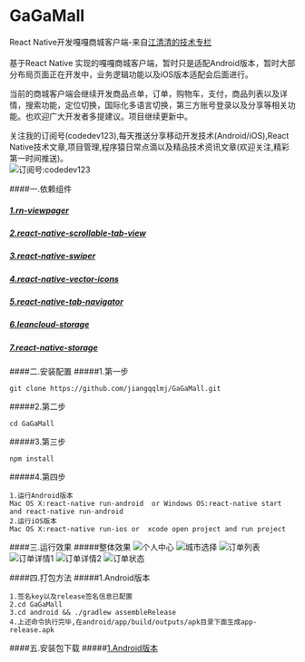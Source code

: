# GaGaMall
React Native开发嘎嘎商城客户端-来自[江清清的技术专栏](http://www.lcode.org)</br></br>
基于React Native 实现的嘎嘎商城客户端，暂时只是适配Android版本，暂时大部分布局页面正在开发中，业务逻辑功能以及iOS版本适配会后面进行。</br>

当前的商城客户端会继续开发商品点单，订单，购物车，支付，商品列表以及详情，搜索功能，定位切换，国际化多语言切换，第三方账号登录以及分享等相关功能。也欢迎广大开发者多提建议。项目继续更新中。

关注我的订阅号(codedev123),每天推送分享移动开发技术(Android/iOS),React Native技术文章,项目管理,程序猿日常点滴以及精品技术资讯文章(欢迎关注,精彩第一时间推送)。</br>
![订阅号:codedev123](./screenshot/qrcode_jiangqq.jpg) </br>

####一.依赖组件
##### [1.rn-viewpager](https://github.com/zbtang/React-Native-ViewPager)
##### [2.react-native-scrollable-tab-view](https://github.com/skv-headless/react-native-scrollable-tab-view)
##### [3.react-native-swiper](https://github.com/leecade/react-native-swiper)
##### [4.react-native-vector-icons](https://github.com/oblador/react-native-vector-icons)
##### [5.react-native-tab-navigator](https://github.com/exponentjs/react-native-tab-navigator)
##### [6.leancloud-storage](https://leancloud.cn/docs/)
##### [7.react-native-storage](https://github.com/sunnylqm/react-native-storage)

####二.安装配置
#####1.第一步
```
git clone https://github.com/jiangqqlmj/GaGaMall.git
```
#####2.第二步
```
cd GaGaMall
```
#####3.第三步
```
npm install
```
#####4.第四步
```
1.运行Android版本
Mac OS X:react-native run-android  or Windows OS:react-native start and react-native run-android
2.运行iOS版本
Mac OS X:react-native run-ios or  xcode open project and run project
```
####三.运行效果
#####整体效果
![个人中心](./screenshot/demo_center.gif) 
![城市选择](./screenshot/1.jpeg) 
![订单列表](./screenshot/2.jpeg) 
![订单详情1](./screenshot/3.jpeg) 
![订单详情2](./screenshot/4.jpeg) 
![订单状态](./screenshot/5.jpeg) 

####四.打包方法
#####1.Android版本
```
1.签名key以及release签名信息已配置
2.cd GaGaMall
3.cd android && ./gradlew assembleRelease
4.上述命令执行完毕,在android/app/build/outputs/apk目录下面生成app-release.apk
```

####五.安装包下载
#####[1.Android版本](./apks/app-release.apk)
